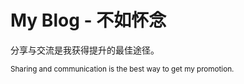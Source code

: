 # My Blog - 不如怀念

分享与交流是我获得提升的最佳途径。

<small>Sharing and communication is the best way to get my promotion.<small>